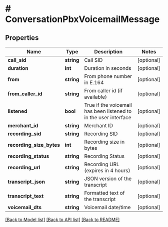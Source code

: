 # # ConversationPbxVoicemailMessage

## Properties

Name | Type | Description | Notes
------------ | ------------- | ------------- | -------------
**call_sid** | **string** | Call SID | [optional]
**duration** | **int** | Duration in seconds | [optional]
**from** | **string** | From phone number in E.164 | [optional]
**from_caller_id** | **string** | From caller id (if available) | [optional]
**listened** | **bool** | True if the voicemail has been listened to in the user interface | [optional]
**merchant_id** | **string** | Merchant ID | [optional]
**recording_sid** | **string** | Recording SID | [optional]
**recording_size_bytes** | **int** | Recording size in bytes | [optional]
**recording_status** | **string** | Recording Status | [optional]
**recording_url** | **string** | Recording URL (expires in 4 hours) | [optional]
**transcript_json** | **string** | JSON version of the transcript | [optional]
**transcript_text** | **string** | Formatted text of the transcript | [optional]
**voicemail_dts** | **string** | Voicemail date/time | [optional]

[[Back to Model list]](../../README.md#models) [[Back to API list]](../../README.md#endpoints) [[Back to README]](../../README.md)
